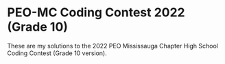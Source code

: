 # PEO-MC Coding Contest 2022 (Grade 10)

These are my solutions to the 2022 PEO Mississauga Chapter High School Coding Contest (Grade 10 version).
